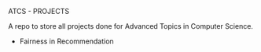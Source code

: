 ATCS - PROJECTS

A repo to store all projects done for Advanced Topics in Computer Science.

- Fairness in Recommendation
